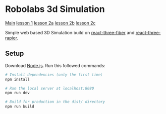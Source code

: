 # Robolabs 3d Simulation


[Main](https://robolabssimulation.vercel.app)
[lesson 1](https://lesson1-robolabssimulation.vercel.app)
[lesson 2a](https://lesson2a-robolabssimulation.vercel.app)
[lesson 2b](https://lesson2b-robolabssimulation.vercel.app)
[lesson 2c](https://lesson2c-robolabssimulation.vercel.app)

Simple web based 3D Simulation build on [react-three-fiber](https://github.com/pmndrs/react-three-fiber) and [react-three-rapier](https://github.com/pmndrs/react-three-rapier). 

## Setup

Download [Node.js](https://nodejs.org/en/download). Run this followed commands:

```bash
# Install dependencies (only the first time)
npm install

# Run the local server at localhost:8080
npm run dev

# Build for production in the dist/ directory
npm run build
```
